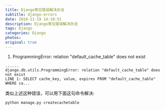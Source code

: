 ```yaml
---
title: Django常见错误解决办法
subtitle: django-errors
date: 2018-11-19 14:10:51
description: Django常见错误解决办法
tags: Django
categories: Django
photos:
original: true
---
```

1. ProgrammingError: relation "default_cache_table" does not exist

```text
......
django.db.utils.ProgrammingError: relation "default_cache_table" does not exist
LINE 1: SELECT cache_key, value, expires FROM "default_cache_table" WHERE ca...
```

类似上述这种错误，可以用下面这句命令解决:

```text
python manage.py createcachetable
```
